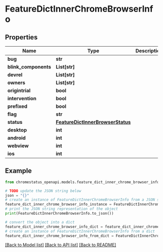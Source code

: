 # FeatureDictInnerChromeBrowserInfo


## Properties

Name | Type | Description | Notes
------------ | ------------- | ------------- | -------------
**bug** | **str** |  | [optional] 
**blink_components** | **List[str]** |  | [optional] 
**devrel** | **List[str]** |  | [optional] 
**owners** | **List[str]** |  | [optional] 
**origintrial** | **bool** |  | [optional] 
**intervention** | **bool** |  | [optional] 
**prefixed** | **bool** |  | [optional] 
**flag** | **str** |  | [optional] 
**status** | [**FeatureDictInnerBrowserStatus**](FeatureDictInnerBrowserStatus.md) |  | [optional] 
**desktop** | **int** |  | [optional] 
**android** | **int** |  | [optional] 
**webview** | **int** |  | [optional] 
**ios** | **int** |  | [optional] 

## Example

```python
from chromestatus_openapi.models.feature_dict_inner_chrome_browser_info import FeatureDictInnerChromeBrowserInfo

# TODO update the JSON string below
json = "{}"
# create an instance of FeatureDictInnerChromeBrowserInfo from a JSON string
feature_dict_inner_chrome_browser_info_instance = FeatureDictInnerChromeBrowserInfo.from_json(json)
# print the JSON string representation of the object
print(FeatureDictInnerChromeBrowserInfo.to_json())

# convert the object into a dict
feature_dict_inner_chrome_browser_info_dict = feature_dict_inner_chrome_browser_info_instance.to_dict()
# create an instance of FeatureDictInnerChromeBrowserInfo from a dict
feature_dict_inner_chrome_browser_info_from_dict = FeatureDictInnerChromeBrowserInfo.from_dict(feature_dict_inner_chrome_browser_info_dict)
```
[[Back to Model list]](../README.md#documentation-for-models) [[Back to API list]](../README.md#documentation-for-api-endpoints) [[Back to README]](../README.md)


